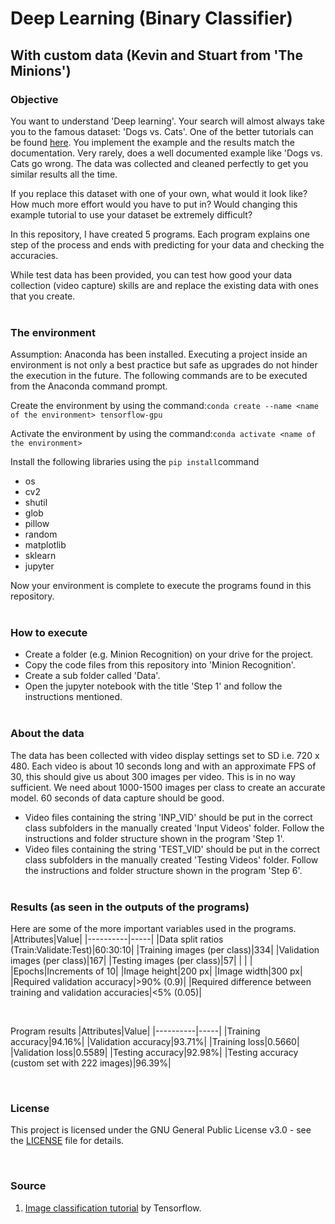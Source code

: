 # Deep Learning (Binary Classifier) 
## With custom data (Kevin and Stuart from 'The Minions')
### Objective
You want to understand 'Deep learning'. Your search will almost always take you to the famous dataset: 'Dogs vs. Cats'. One of the better tutorials can be found [here](https://www.tensorflow.org/tutorials/images/classification). You implement the example and the results match the documentation. Very rarely, does a well documented example like 'Dogs vs. Cats go wrong. The data was collected and cleaned perfectly to get you similar results all the time. 

If you replace this dataset with one of your own, what would it look like? How much more effort would you have to put in? Would changing this example tutorial to use your dataset be extremely difficult? 

In this repository, I have created 5 programs. Each program explains one step of the process and ends with predicting for your data and checking the accuracies. 

While test data has been provided, you can test how good your data collection (video capture) skills are and replace the existing data with ones that you create.
<br><br>
### The environment
Assumption: Anaconda has been installed.
Executing a project inside an environment is not only a best practice but safe as upgrades do not hinder the execution in the future. The following commands are to be executed from the Anaconda command prompt.

Create the environment by using the command:`conda create --name <name of the environment> tensorflow-gpu`
  
Activate the environment by using the command:`conda activate <name of the environment>`

Install the following libraries using the `pip install`command
 - os
 - cv2
 - shutil
 - glob
 - pillow
 - random
 - matplotlib
 - sklearn
 - jupyter
 
Now your environment is complete to execute the programs found in this repository.
<br><br> 
### How to execute
 - Create a folder (e.g. Minion Recognition) on your drive for the project. 
 - Copy the code files from this repository into 'Minion Recognition'.
 - Create a sub folder called 'Data'.
 - Open the jupyter notebook with the title 'Step 1' and follow the instructions mentioned.
<br><br>
### About the data
The data has been collected with video display settings set to SD i.e. 720 x 480. Each video is about 10 seconds long and with an approximate FPS of 30, this should give us about 300 images per video. This is in no way sufficient. We need about 1000-1500 images per class to create an accurate model. 60 seconds of data capture should be good. 
 
 - Video files containing the string 'INP_VID' should be put in the correct class subfolders in the manually created 'Input Videos' folder. Follow the instructions and folder structure shown in the program 'Step 1'.
 - Video files containing the string 'TEST_VID' should be put in the correct class subfolders in the manually created 'Testing Videos' folder. Follow the instructions and folder structure shown in the program 'Step 6'. 
<br><br> 
### Results (as seen in the outputs of the programs)
Here are some of the more important variables used in the programs. 
 |Attributes|Value|
 |----------|-----|
 |Data split ratios (Train:Validate:Test)|60:30:10|
 |Training images (per class)|334|
 |Validation images (per class)|167|
 |Testing images (per class)|57|
 | | |
 |Epochs|Increments of 10|
 |Image height|200 px|
 |Image width|300 px|
 |Required validation accuracy|>90% (0.9)|
 |Required difference between training and validation accuracies|<5% (0.05)|
 
<br>

Program results
 |Attributes|Value|
 |----------|-----|
 |Training accuracy|94.16%|
 |Validation accuracy|93.71%|
 |Training loss|0.5660|
 |Validation loss|0.5589|
 |Testing accuracy|92.98%|
 |Testing accuracy (custom set with 222 images)|96.39%|

<br>

### License
This project is licensed under the GNU General Public License v3.0 - see the [LICENSE](LICENSE) file for details.

<br>

### Source
1. [Image classification tutorial](https://www.tensorflow.org/tutorials/images/classification) by Tensorflow.

